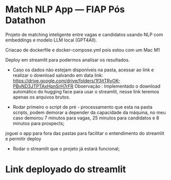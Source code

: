 # Match NLP App — FIAP Pós Datathon

Projeto de matching inteligente entre vagas e candidatos usando NLP com embeddings e modelo LLM local (GPT4All).

Criacao de dockerfile e docker-compose.yml pois estou com um Mac M1

Deploy em streamlit para podermos analisar os resultados.

- Caso os dados não estejam disponíveis na pasta, acessar ao link e realizar o download salvando em data
    link: https://drive.google.com/drive/folders/1f3jtTRyOK-PBvND3JTPTAxHpnSrH7rFR
    Observação : Implementado o download automático do hugging face para usar o streamlit, nesse link teremos 
    apenas os arquivos brutos.

- Rodar primeiro o script de pré - processamento que esta na pasta scripts, podem demorar a depender da capacidade da máquina, no meu caso demorou 7 minutos para vagas, 25 minutos para candidatos e 8 minutos para prospects;

joguei o app para fora das pastas para facilitar o entendimento do streamlit e permitir deploy

- Rodar o streamlit que o projeto já estará funcional;

# Link deployado do streamlit

